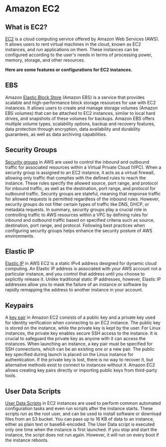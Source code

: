 # Amazon EC2
## What is EC2?
[EC2](https://docs.aws.amazon.com/AWSEC2/latest/UserGuide/concepts.html) is a cloud computing service offered by Amazon Web Services (AWS). It allows users to rent virtual machines in the cloud, known as EC2 instances, and run applications on them. These instances can be configured according to the user's needs in terms of processing power, memory, storage, and other resources.

**Here are some features or configurations for EC2 instances.**
## EBS
Amazon [Elastic Block Store](https://docs.aws.amazon.com/ebs/latest/userguide/what-is-ebs.html) (Amazon EBS) is a service that provides scalable and high-performance block storage resources for use with EC2 instances. It allows users to create and manage storage volumes (Amazon EBS volumes) that can be attached to EC2 instances, similar to local hard drives, and snapshots of these volumes for backups. Amazon EBS offers multiple volume types, scalability options, backup and recovery features, data protection through encryption, data availability and durability guarantees, as well as data archiving capabilities.

## Security Groups
[Security groups](https://docs.aws.amazon.com/vpc/latest/userguide/vpc-security-groups.html) in AWS are used to control the inbound and outbound traffic for associated resources within a Virtual Private Cloud (VPC). When a security group is assigned to an EC2 instance, it acts as a virtual firewall, allowing only traffic that complies with the defined rules to reach the instance. These rules specify the allowed source, port range, and protocol for inbound traffic, as well as the destination, port range, and protocol for outbound traffic. Security groups are stateful, meaning that response traffic for allowed requests is permitted regardless of the inbound rules. However, security groups do not filter certain types of traffic like DNS, DHCP, or metadata requests.
In summary, security groups play a crucial role in controlling traffic to AWS resources within a VPC by defining rules for inbound and outbound traffic based on specified criteria such as source, destination, port range, and protocol. Following best practices when configuring security groups helps enhance the security posture of AWS environments.

## Elastic IP
[Elastic IP](https://docs.aws.amazon.com/AWSEC2/latest/UserGuide/elastic-ip-addresses-eip.html) in AWS EC2 is a static IPv4 address designed for dynamic cloud computing. An Elastic IP address is associated with your AWS account not a particular instance, and you control that address until you choose to explicitly release it. Unlike traditional static IP addresses, however, Elastic IP addresses allow you to mask the failure of an instance or software by rapidly remapping the address to another instance in your account.

## Keypairs
A [key pair](https://docs.aws.amazon.com/AWSEC2/latest/UserGuide/ec2-key-pairs.html) in Amazon EC2 consists of a public key and a private key used for identity verification when connecting to an EC2 instance. The public key is stored on the instance, while the private key is kept by the user. For Linux instances, the private key enables secure SSH access to the instance. It is crucial to safeguard the private key as anyone with it can access the instances. When launching an instance, a key pair must be specified for SSH connections, which can be an existing one or a new pair. The public key specified during launch is placed on the Linux instance for authentication. If the private key is lost, there is no way to recover it, but alternative methods exist to connect to instances without it. Amazon EC2 allows creating key pairs directly or importing public keys from third-party tools.

## User Data Scripts
[User Data Scripts](https://docs.aws.amazon.com/AWSEC2/latest/UserGuide/user-data.html) in EC2 instances are used to perform common automated configuration tasks and even run scripts after the instance starts. These scripts run as the root user, and can be used to install software or download files from an S3 bucket. You can pass up to 16 KB of data to an instance, either as plain text or base64-encoded. The User Data script is executed only one time when the instance is first launched. If you stop and start the instance, the script does not run again. However, it will run on every boot if the instance reboots.





